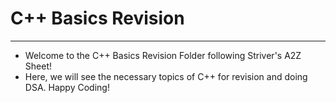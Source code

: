 # C++ Basics Revision
---
* Welcome to the C++ Basics Revision Folder following Striver's A2Z Sheet!
* Here, we will see the necessary topics of C++ for revision and doing DSA. 
Happy Coding! 
